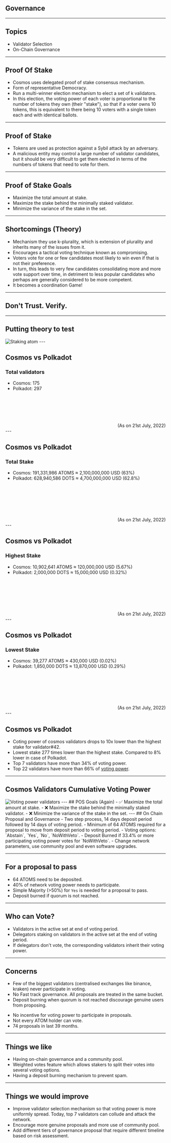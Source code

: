 <!-- .slide: data-background-color="#8D3AED" -->

## Governance

<!-- **Goal:** Evaluate the use of governance in this project; name at least two things you like and two things you would want to improve. -->

<!-- - How does this project solve the collective decision making problem? -->

<!-- - What are the structures of governance in this project? How are changes proposed and voted on? -->

<!-- - What voting mechanisms are used in this project? -->

<!-- - Who is allowed to vote in this project? What are the voting criteria? -->

---

## Topics

- Validator Selection
- On-Chain Governance

---

## Proof Of Stake
- Cosmos uses delegated proof of stake consensus mechanism.
- Form of representative Democracy.
- Run a multi-winner election mechanism to elect a set of k validators.
- In this election, the voting power of each voter is proportional to the number of tokens they own (their "stake"), so that if a voter owns 10 tokens, this is equivalent to there being 10 voters with a single token each and with identical ballots.

---

## Proof of Stake
- Tokens are used as protection against a Sybil attack by an adversary.
- A malicious entity may control a large number of validator candidates, but it should be very difficult to get them elected in terms of the numbers of tokens that need to vote for them.
---

## Proof of Stake Goals
- Maximize the total amount at stake.
- Maximize the stake behind the minimally staked validator.
- Minimize the variance of the stake in the set.
---

## Shortcomings (Theory)
- Mechanism they use k-plurality, which is extension of plurality and inherits many of the issues from it.
- Encourages a tactical voting technique known as compromising.
- Voters vote for one or few candidates most likely to win even if that is not their preference. 
- In turn, this leads to very few candidates consolidating more and more vote support over time, in detriment to less popular candidates who perhaps are generally considered to be more competent.
- It becomes a coordination Game!
---

## Don't Trust. Verify.
---
## Putting theory to test
<img src="../../assets/img/3-Governance/atom-staking.png" alt="Staking atom">
---

## Cosmos vs Polkadot
### Total validators
- Cosmos: 175
- Polkadot: 297  
</br></br></br></br></br>
<div style="text-align: right"> (As on 21st July, 2022) </div>
---

## Cosmos vs Polkadot
### Total Stake
- Cosmos: 191,331,986 ATOMS ≈ 2,100,000,000 USD (63%)
- Polkadot: 628,940,586 DOTS ≈ 4,700,000,000 USD (62.8%)
  
</br></br></br></br></br>
<div style="text-align: right"> (As on 21st July, 2022) </div>
---

## Cosmos vs Polkadot
### Highest Stake
- Cosmos: 10,902,641 ATOMS ≈ 120,000,000 USD (5.67%)
- Polkadot: 2,000,000 DOTS ≈ 15,000,000 USD (0.32%)
    
</br></br></br></br></br>
<div style="text-align: right"> (As on 21st July, 2022) </div>
---

## Cosmos vs Polkadot
### Lowest Stake
- Cosmos: 39,277 ATOMS ≈ 430,000 USD (0.02%)
- Polkadot: 1,850,000 DOTS ≈ 13,870,000 USD (0.29%)
  
</br></br></br></br></br>
<div style="text-align: right"> (As on 21st July, 2022) </div>
---


## Cosmos vs Polkadot
- Coting power of cosmos validators drops to 10x lower than the highest stake for validator#42.
- Lowest stake 277 times lower than the highest stake. Compared to 8% lower in case of Polkadot.
- Top 7 validators have more than 34% of voting power.
- Top 22 validators have more than 66% of [voting power](https://www.mintscan.io/cosmos/validators).

---

## Cosmos Validators Cumulative Voting Power
<img src="../../assets/img/3-Governance/validator-voting-power.png" alt="Voting power validators">
---
## POS Goals (Again)
- ✅ Maximize the total amount at stake. <!-- 63% of ATOM tokens are staked -->
- ❌ Maximize the stake behind the minimally staked validator.
- ❌ Minimize the variance of the stake in the set.
---
## On Chain Proposal and Governance
- Two step process, 14 days deposit period followed by 14 days of voting period.
- Minimum of 64 ATOMS required for a proposal to move from deposit period to voting period. <!-- down from 512 ATOMS-->
- Voting options: `Abstain`, `Yes`, `No`, `NoWithVeto`.
- Deposit Burned if 33.4% or more participating voting power votes for `NoWithVeto`.
- Change network parameters, use community pool and even software upgrades. <!-- through splitting the upgrade into signal and switch-->

---

## For a proposal to pass
- 64 ATOMS need to be deposited.
- 40% of network voting power needs to participate.
- Simple Majority (>50%) for `Yes` is needed for a proposal to pass.
- Deposit burned if quorum is not reached.

---

## Who can Vote?
- Validators in the active set at end of voting period.
- Delegators staking on validators in the active set at the end of voting period.
- If delegators don't vote, the corresponding validators inherit their voting power.
---
## Concerns
- Few of the biggest validators (centralised exchanges like binance, kraken) never participate in voting.
- No Fast track governance. All proposals are treated in the same bucket.
- Deposit burning when quorum is not reached discourage genuine users from proposing. 
<!-- https://hub.cosmos.network/main/governance/process.html -->
- No incentive for voting power to participate in proposals.
- Not every ATOM holder can vote.
- 74 proposals in last 39 months.
---

## Things we like
- Having on-chain governance and a community pool.
- Weighted votes feature which allows stakers to split their votes into several voting options.
- Having a deposit burning mechanism to prevent spam.

---
## Things we would improve
- Improve validator selection mechanism so that voting power is more uniformly spread. Today, top 7 validators can collude and attack the network.
- Encourage more genuine proposals and more use of community pool.
- Add different tiers of governance proposal that require different timeline based on risk assessment.

<!-- ## Notes -->

<!-- > Governance -->
<!-- - 64 atoms deposit -->
<!-- - anyone can deposit -->
<!-- - Options: Abstain, Yes, No, NoWithVeto -->
<!-- - Minimum voting power 40% required -->
<!-- - if 33.4% Veto, deposit is burned -->
<!-- - fixed 14 day voting period -->
<!-- - Only validators and delegators in active set has voting power -->
<!-- - Total validators 175 -->
